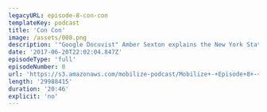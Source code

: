```yaml
---
legacyURL: episode-8-con-con
templateKey: podcast
title: 'Con Con'
image: /assets/008.png
description: '"Google Docuvist" Amber Sexton explains the New York State Constitutional Convention Referendum, a little-known ballot initiative that could have a very large impact for the people of New York for generations to come.'
date: '2017-06-20T22:02:04.847Z'
episodeType: 'full'
episodeNumber: 8
url: 'https://s3.amazonaws.com/mobilize-podcast/Mobilize+-+Episode+8+-+Con+Con.mp3'
length: '29988415'
duration: '20:46'
explicit: 'no'
---
```

